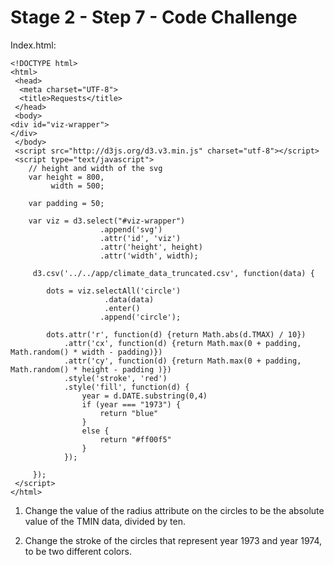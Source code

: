 # Stage 2 - Step 7 - Code Challenge

Index.html:

    <!DOCTYPE html>
    <html>
     <head>
      <meta charset="UTF-8">
      <title>Requests</title>
     </head>
     <body>
    <div id="viz-wrapper">
    </div>
     </body>
     <script src="http://d3js.org/d3.v3.min.js" charset="utf-8"></script>
     <script type="text/javascript">
        // height and width of the svg
        var height = 800,
             width = 500;

        var padding = 50;

        var viz = d3.select("#viz-wrapper")
                        .append('svg')
                        .attr('id', 'viz')
                        .attr('height', height)
                        .attr('width', width);

         d3.csv('../../app/climate_data_truncated.csv', function(data) {
            
            dots = viz.selectAll('circle')
                         .data(data)
                         .enter()
                        .append('circle');

            dots.attr('r', function(d) {return Math.abs(d.TMAX) / 10})
                .attr('cx', function(d) {return Math.max(0 + padding, Math.random() * width - padding)})
                .attr('cy', function(d) {return Math.max(0 + padding, Math.random() * height - padding )})
                .style('stroke', 'red')
                .style('fill', function(d) {
                    year = d.DATE.substring(0,4)
                    if (year === "1973") {
                        return "blue"
                    }
                    else {
                        return "#ff00f5"
                    }
                });

         });
     </script>
    </html>

1) Change the value of the radius attribute on the circles to be the absolute value of the TMIN data, divided by ten.

2) Change the stroke of the circles that represent year 1973 and year 1974, to be two different colors.
